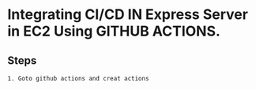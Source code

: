 # Integrating CI/CD IN Express Server in EC2 Using GITHUB ACTIONS.

## Steps
    1. Goto github actions and creat actions
